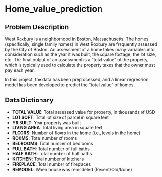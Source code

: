 # Home_value_prediction

## Problem Description

West Roxbury is a neighborhood in Boston, Massachusetts. The homes (specifically, single family homes) in West Roxbury are frequently assessed by the City of Boston. An assessment of a home takes many variables into consideration such as the year it was built, the square footage, the lot size, etc. The final output of an assessment is a “total value” of the property, which is typically used to calculate the property taxes that the owner must pay each year.

In this project, the data has been preprocessed, and a linear regression model has been developed to predict the “total value” of homes.

## Data Dictionary

- **TOTAL VALUE**: Total assessed value for property, in thousands of USD
- **LOT SQFT**: Total lot size of parcel in square feet
- **YR BUILT**: Year property was built
- **LIVING AREA**: Total living area in square feet
- **FLOORS**: Number of floors in the home (i.e., levels in the home)
- **ROOMS**: Total number of rooms
- **BEDROOMS**: Total number of bedrooms
- **FULL BATH**: Total number of full baths
- **HALF BATH**: Total number of half baths
- **KITCHEN**: Total number of kitchens
- **FIREPLACE**: Total number of fireplaces
- **REMODEL**: When house was remodeled (Recent/Old/None)

